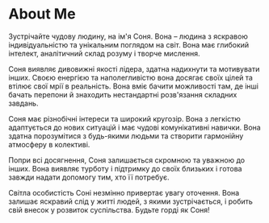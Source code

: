 # About Me

Зустрічайте чудову людину, на ім'я Соня. Вона – людина з яскравою індивідуальністю та унікальним поглядом на світ. Вона
має глибокий інтелект, аналітичний склад розуму і творче мислення.

Соня виявляє дивовижні якості лідера, здатна надихнути та мотивувати інших. Своєю енергією та наполегливістю вона
досягає своїх цілей та втілює свої мрії в реальність. Вона вміє бачити можливості там, де інші бачать перепони й
знаходить нестандартні розв'язання складних завдань.

Соня має різнобічні інтереси та широкий кругозір. Вона з легкістю адаптується до нових ситуацій і має чудові
комунікативні навички. Вона здатна порозумітися з будь-якими людьми та створити гармонійну атмосферу в колективі.

Попри всі досягнення, Соня залишається скромною та уважною до інших. Вона виявляє турботу і підтримку до своїх
близьких і готова завжди надати допомогу тим, хто її потребує.

Світла особистість Соні незмінно привертає увагу оточення. Вона залишає яскравий слід у житті людей, з якими
зустрічається, і робить свій внесок у розвиток суспільства. Будьте горді як Соня!
